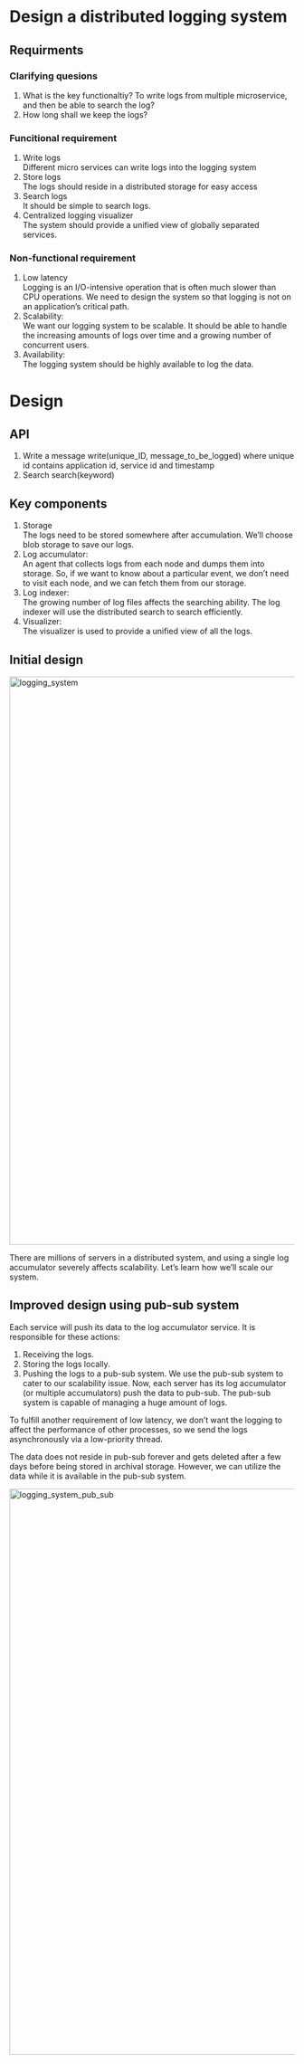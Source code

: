 # Design a distributed logging system
## Requirments
### Clarifying quesions
1. What is the key functionaltiy? To write logs from multiple microservice, and then be able to search the log?
2. How long shall we keep the logs?

### Funcitional requirement
1. Write logs  
Different micro services can write logs into the logging system
1. Store logs  
The logs should reside in a distributed storage for easy access
1. Search logs  
It should be simple to search logs.
1. Centralized logging visualizer  
The system should provide a unified view of globally separated services.

### Non-functional requirement
1. Low latency    
Logging is an I/O-intensive operation that is often much slower than CPU operations. We need to design the system so that logging is not on an application’s critical path.
1. Scalability:  
We want our logging system to be scalable. It should be able to handle the increasing amounts of logs over time and a growing number of concurrent users.
1. Availability:  
The logging system should be highly available to log the data.

# Design
## API
1. Write a message
write(unique_ID, message_to_be_logged) where unique id contains application id, service id and timestamp
2. Search
search(keyword)

## Key components
1. Storage  
The logs need to be stored somewhere after accumulation. We’ll choose blob storage to save our logs.
1. Log accumulator:  
An agent that collects logs from each node and dumps them into storage. So, if we want to know about a particular event, we don’t need to visit each node, and we can fetch them from our storage.
1. Log indexer:  
The growing number of log files affects the searching ability. The log indexer will use the distributed search to search efficiently.
1. Visualizer:  
The visualizer is used to provide a unified view of all the logs.

## Initial design
<img width="1005" alt="logging_system" src="https://github.com/toextendmylimits/system_design/assets/10056698/adde2f9d-0d72-4afe-bf9c-8181241a3a39">

There are millions of servers in a distributed system, and using a single log accumulator severely affects scalability. Let’s learn how we’ll scale our system. 

## Improved design using pub-sub system
Each service will push its data to the log accumulator service. It is responsible for these actions:  
1. Receiving the logs.
1. Storing the logs locally.
1. Pushing the logs to a pub-sub system.
We use the pub-sub system to cater to our scalability issue. Now, each server has its log accumulator (or multiple accumulators) push the data to pub-sub. The pub-sub system is capable of managing a huge amount of logs.

To fulfill another requirement of low latency, we don’t want the logging to affect the performance of other processes, so we send the logs asynchronously via a low-priority thread. 

The data does not reside in pub-sub forever and gets deleted after a few days before being stored in archival storage. However, we can utilize the data while it is available in the pub-sub system.  

<img width="1001" alt="logging_system_pub_sub" src="https://github.com/toextendmylimits/system_design/assets/10056698/8c125888-41d8-4858-91dc-9d8ac4be699f">
